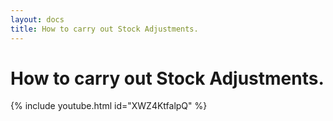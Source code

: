 ```yaml
---
layout: docs
title: How to carry out Stock Adjustments.   
---
```


#   How to carry out Stock Adjustments. 

{% include youtube.html id="XWZ4KtfalpQ" %}

